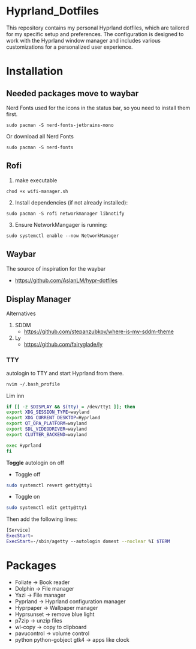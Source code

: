 # Hyprland_Dotfiles
This repository contains my personal Hyprland dotfiles, which are tailored for my specific setup and preferences. The configuration is designed to work with the Hyprland window manager and includes various customizations for a personalized user experience.

# Installation


## Needed packages move to waybar

Nerd Fonts used for the icons in the status bar, so you need to install them first.
```
sudo pacman -S nerd-fonts-jetbrains-mono
```

Or download all Nerd Fonts 
```
sudo pacman -S nerd-fonts
```

## Rofi 
1. make executable 

```
chod +x wifi-manager.sh 
```

2. Install dependencies (if not already installed):
```
sudo pacman -S rofi networkmanager libnotify
``` 

3. Ensure NetworkMangager is running:
```
sudo systemctl enable --now NetworkManager

```


## Waybar
The source of inspiration for the waybar 
- https://github.com/AslanLM/hypr-dotfiles


## Display Manager 
Alternatives 
1. SDDM
    - https://github.com/stepanzubkov/where-is-my-sddm-theme
2. Ly 
    - https://github.com/fairyglade/ly
 ### TTY
 autologin to TTY and start Hyprland from there. 
    
```bash 
nvim ~/.bash_profile
```

Lim inn 
```bash
if [[ -z $DISPLAY && $(tty) = /dev/tty1 ]]; then
export XDG_SESSION_TYPE=wayland
export XDG_CURRENT_DESKTOP=Hyprland
export QT_QPA_PLATFORM=wayland
export SDL_VIDEODRIVER=wayland
export CLUTTER_BACKEND=wayland

exec Hyprland
fi
``` 

**Toggle** autologin on off 
- Toggle off 
```bash
sudo systemctl revert getty@tty1
``` 
- Toggle on 
```bash 
sudo systemctl edit getty@tty1
```
Then add the following lines:
```bash 
[Service]
ExecStart=
ExecStart=-/sbin/agetty --autologin domest --noclear %I $TERM
```
# Packages 
- Foliate -> Book reader
- Dolphin -> File manager
- Yazi -> File manager
- Pyprland -> Hyprland configuration manager
- Hyprpaper -> Wallpaper manager
- Hyprsunset -> remove blue light
- p7zip -> unzip files
- wl-copy -> copy to clipboard
- pavucontrol -> volume control
- python python-gobject gtk4 -> apps like clock
